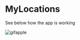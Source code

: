 # MyLocations

See below how the app is working 

![gifapple](https://user-images.githubusercontent.com/20821388/42351732-ea820028-808c-11e8-9c61-0c173b8e3ec2.gif)
